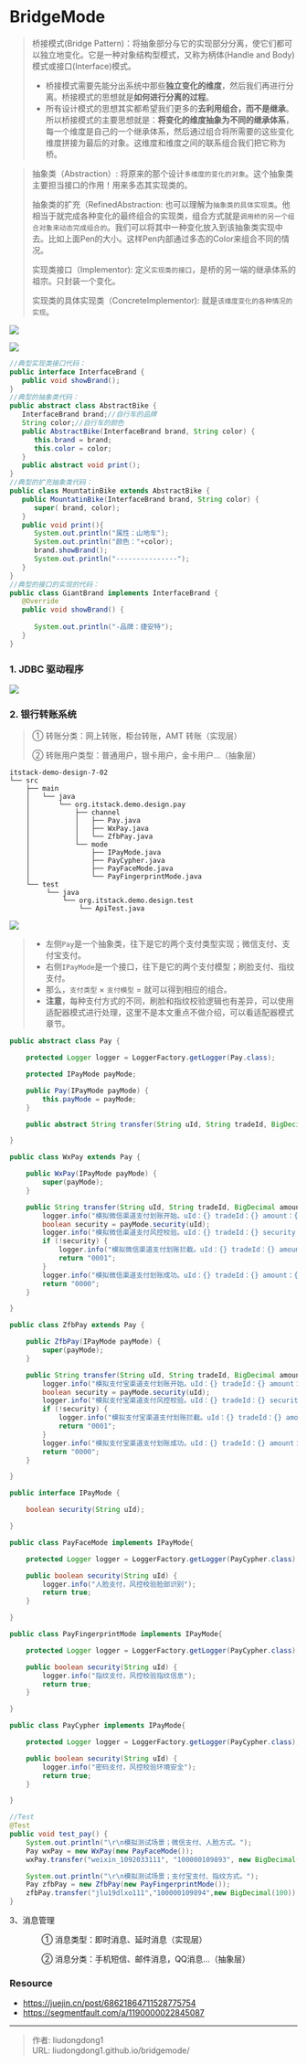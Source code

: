 # BridgeMode


> 桥接模式(Bridge Pattern)：将抽象部分与它的实现部分分离，使它们都可以独立地变化。它是一种对象结构型模式，又称为柄体(Handle and Body)模式或接口(Interface)模式。
>
> - 桥接模式需要先能分出系统中那些**独立变化的维度**，然后我们再进行分离。桥接模式的思想就是**如何进行分离的过程**。
> - 所有设计模式的思想其实都希望我们更多的**去利用组合，而不是继承**。所以桥接模式的主要思想就是：**将变化的维度抽象为不同的继承体系**，每一个维度是自己的一个继承体系，然后通过组合将所需要的这些变化维度拼接为最后的对象。这维度和维度之间的联系组合我们把它称为桥。

> 抽象类（Abstraction）: 将原来的那个设计`多维度的变化的对象`。这个抽象类主要担当接口的作用！用来多态其实现类的。
>
> 抽象类的扩充（RefinedAbstraction: 也可以理解为`抽象类的具体实现类`。他相当于就完成各种变化的最终组合的实现类，组合方式就是`调用桥的另一个组合对象来动态完成组合的`。我们可以将其中一种变化放入到该抽象类实现中去。比如上面Pen的大小。这样Pen内部通过多态的Color来组合不同的情况。
>
> 实现类接口（Implementor): 定义`实现类的接口`，是桥的另一端的继承体系的祖宗。只封装一个变化。
>
> 实现类的具体实现类（ConcreteImplementor): 就是`该维度变化的各种情况的实现`。

![](https://gitee.com/github-25970295/blogpictureV2/raw/master/image-20210705144604350.png)

![](https://gitee.com/github-25970295/blogpictureV2/raw/master/image-20210705145331862.png)

```java
//典型实现类接口代码：
public interface InterfaceBrand {
   public void showBrand();
}
//典型的抽象类代码：
public abstract class AbstractBike {
   InterfaceBrand brand;//自行车的品牌
   String color;//自行车的颜色
   public AbstractBike(InterfaceBrand brand, String color) {
      this.brand = brand;
      this.color = color;
   }
   public abstract void print();
}
//典型的扩充抽象类代码：
public class MountatinBike extends AbstractBike {
   public MountatinBike(InterfaceBrand brand, String color) {
      super( brand, color);
   }
   public void print(){
      System.out.println("属性：山地车");
      System.out.println("颜色："+color);
      brand.showBrand();
      System.out.println("---------------");
   }
}
//典型的接口的实现的代码：
public class GiantBrand implements InterfaceBrand {
   @Override
   public void showBrand() {
      
      System.out.println("-品牌：捷安特");
   }
}
```

### 1. JDBC 驱动程序

![](https://gitee.com/github-25970295/blogpictureV2/raw/master/image-20210705145100863.png)



### 2. 银行转账系统

> ① 转账分类：网上转账，柜台转账，AMT 转账（实现层）
>
> ② 转账用户类型：普通用户，银卡用户，金卡用户...（抽象层）

```
itstack-demo-design-7-02
└── src
    ├── main
    │   └── java
    │       └── org.itstack.demo.design.pay
    │           ├── channel
    │           │   ├── Pay.java
    │           │   ├── WxPay.java
    │           │   └── ZfbPay.java
    │           └── mode
    │               ├── IPayMode.java
    │               ├── PayCypher.java
    │               ├── PayFaceMode.java
    │               └── PayFingerprintMode.java
    └── test
         └── java
             └── org.itstack.demo.design.test
                 └── ApiTest.java
```

![](https://gitee.com/github-25970295/blogpictureV2/raw/master/image-20210705145704633.png)

> - 左侧`Pay`是一个抽象类，往下是它的两个支付类型实现；微信支付、支付宝支付。
> - 右侧`IPayMode`是一个接口，往下是它的两个支付模型；刷脸支付、指纹支付。
> - 那么，`支付类型` × `支付模型` = 就可以得到相应的组合。
> - **注意**，每种支付方式的不同，刷脸和指纹校验逻辑也有差异，可以使用适配器模式进行处理，这里不是本文重点不做介绍，可以看适配器模式章节。

```java
public abstract class Pay {

    protected Logger logger = LoggerFactory.getLogger(Pay.class);

    protected IPayMode payMode;

    public Pay(IPayMode payMode) {
        this.payMode = payMode;
    }

    public abstract String transfer(String uId, String tradeId, BigDecimal amount);

}

public class WxPay extends Pay {

    public WxPay(IPayMode payMode) {
        super(payMode);
    }

    public String transfer(String uId, String tradeId, BigDecimal amount) {
        logger.info("模拟微信渠道支付划账开始。uId：{} tradeId：{} amount：{}", uId, tradeId, amount);
        boolean security = payMode.security(uId);
        logger.info("模拟微信渠道支付风控校验。uId：{} tradeId：{} security：{}", uId, tradeId, security);
        if (!security) {
            logger.info("模拟微信渠道支付划账拦截。uId：{} tradeId：{} amount：{}", uId, tradeId, amount);
            return "0001";
        }
        logger.info("模拟微信渠道支付划账成功。uId：{} tradeId：{} amount：{}", uId, tradeId, amount);
        return "0000";
    }

}

public class ZfbPay extends Pay {

    public ZfbPay(IPayMode payMode) {
        super(payMode);
    }

    public String transfer(String uId, String tradeId, BigDecimal amount) {
        logger.info("模拟支付宝渠道支付划账开始。uId：{} tradeId：{} amount：{}", uId, tradeId, amount);
        boolean security = payMode.security(uId);
        logger.info("模拟支付宝渠道支付风控校验。uId：{} tradeId：{} security：{}", uId, tradeId, security);
        if (!security) {
            logger.info("模拟支付宝渠道支付划账拦截。uId：{} tradeId：{} amount：{}", uId, tradeId, amount);
            return "0001";
        }
        logger.info("模拟支付宝渠道支付划账成功。uId：{} tradeId：{} amount：{}", uId, tradeId, amount);
        return "0000";
    }

}

public interface IPayMode {

    boolean security(String uId);

}

public class PayFaceMode implements IPayMode{

    protected Logger logger = LoggerFactory.getLogger(PayCypher.class);

    public boolean security(String uId) {
        logger.info("人脸支付，风控校验脸部识别");
        return true;
    }

}

public class PayFingerprintMode implements IPayMode{

    protected Logger logger = LoggerFactory.getLogger(PayCypher.class);

    public boolean security(String uId) {
        logger.info("指纹支付，风控校验指纹信息");
        return true;
    }

}

public class PayCypher implements IPayMode{

    protected Logger logger = LoggerFactory.getLogger(PayCypher.class);

    public boolean security(String uId) {
        logger.info("密码支付，风控校验环境安全");
        return true;
    }

}

//Test
@Test
public void test_pay() {
    System.out.println("\r\n模拟测试场景；微信支付、人脸方式。");
    Pay wxPay = new WxPay(new PayFaceMode());
    wxPay.transfer("weixin_1092033111", "100000109893", new BigDecimal(100));

    System.out.println("\r\n模拟测试场景；支付宝支付、指纹方式。");
    Pay zfbPay = new ZfbPay(new PayFingerprintMode());
    zfbPay.transfer("jlu19dlxo111","100000109894",new BigDecimal(100));
}
```

3、消息管理

　　　　① 消息类型：即时消息、延时消息（实现层）

　　　　② 消息分类：手机短信、邮件消息，QQ消息...（抽象层）

### Resource

- https://juejin.cn/post/68621864711528775754
- https://segmentfault.com/a/1190000022845087

---

> 作者: liudongdong1  
> URL: liudongdong1.github.io/bridgemode/  

